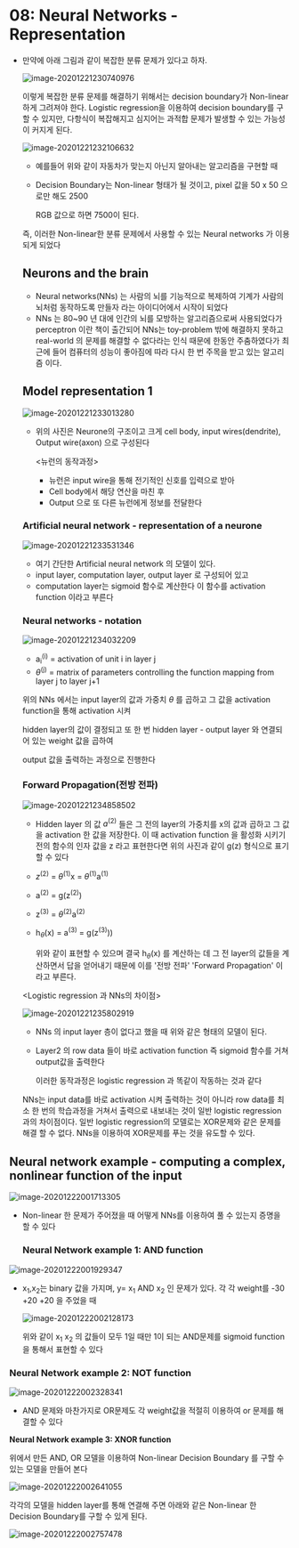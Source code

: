 # 08: Neural Networks - Representation

* 만약에 아래 그림과 같이 복잡한 분류 문제가 있다고 하자.

  ![image-20201221230740976](C:\Users\Choi\AppData\Roaming\Typora\typora-user-images\15.png)

   이렇게 복잡한 분류 문제를 해결하기 위해서는 decision boundary가 Non-linear하게 그려져야 한다. Logistic regression을 이용하여 decision boundary를 구할 수 있지만, 다항식이 복잡해지고 심지어는 과적합 문제가 발생할 수 있는 가능성이 커지게 된다.

  ![image-20201221232106632](C:\Users\Choi\AppData\Roaming\Typora\typora-user-images\16.png)

  * 예를들어 위와 같이 자동차가 맞는지 아닌지 알아내는 알고리즘을 구현할 때

  * Decision Boundary는 Non-linear 형태가 될 것이고, pixel 값을 50 x 50 으로만 해도 2500

    RGB 값으로 하면 7500이 된다.

  즉, 이러한 Non-linear한 분류 문제에서 사용할 수 있는 Neural networks 가 이용되게 되었다

  ## Neurons and the brain

  * Neural networks(NNs) 는 사람의 뇌를 기능적으로 복제하여 기계가 사람의 뇌처럼 동작하도록 만들자 라는 아이디어에서 시작이 되었다
  * NNs 는 80~90 년 대에 인간의 뇌를 모방하는 알고리즘으로써 사용되었다가 perceptron 이란 책이 출간되어 NNs는 toy-problem 밖에 해결하지 못하고 real-world 의 문제를 해결할 수 없다라는 인식 때문에 한동안 주춤하였다가 최근에 들어 컴퓨터의 성능이 좋아짐에 따라 다시 한 번 주목을 받고 있는 알고리즘 이다.

  ## Model representation 1

  ![image-20201221233013280](C:\Users\Choi\AppData\Roaming\Typora\typora-user-images\17.png)

  * 위의 사진은 Neurone의 구조이고 크게 cell body, input wires(dendrite), Output wire(axon) 으로 구성된다

    <뉴런의 동작과정>

    * 뉴런은 input wire을 통해 전기적인 신호를 입력으로 받아
    * Cell body에서 해당 연산을 마친 후
    * Output 으로 또 다른 뉴런에게 정보를 전달한다

  ### Artificial neural network - representation of a neurone

  ![image-20201221233531346](C:\Users\Choi\AppData\Roaming\Typora\typora-user-images\18.png)

  

  * 여기 간단한 Artificial neural network 의 모델이 있다. 
  * input layer, computation layer, output layer 로 구성되어 있고
  * computation layer는 sigmoid 함수로 계산한다 이 함수를 activation function 이라고 부른다

  ### Neural networks - notation

  ![image-20201221234032209](C:\Users\Choi\AppData\Roaming\Typora\typora-user-images\19.png)

  * a<sub>i</sub><sup>(i)</sup> = activation of unit i in layer j
  * $\theta$<sup>(j)</sup> = matrix of parameters controlling the function mapping from layer j to layer j+1

  위의 NNs 에서는 input layer의 값과 가중치 $\theta$ 를 곱하고 그 값을 activation function을 통해 activation 시켜 

  hidden layer의 값이 결정되고 또 한 번 hidden layer - output layer 와 연결되어 있는 weight 값을 곱하여 

  output 값을 출력하는 과정으로 진행한다

  ### Forward Propagation(전방 전파)

  ![image-20201221234858502](C:\Users\Choi\AppData\Roaming\Typora\typora-user-images\20.png)

  * Hidden layer 의 값 $a^{(2)}$ 들은 그 전의 layer의 가중치를 x의 값과 곱하고 그 값을 activation 한 값을 저장한다. 이 때 activation function 을 활성화 시키기 전의 함수의 인자 값을 z 라고 표현한다면 위의 사진과 같이 g(z) 형식으로 표기할 수 있다

  * $z^{(2)}$ = $\theta$<sup>(1)</sup>x = $\theta$<sup>(1)</sup>a<sup>(1)</sup> 

  * a<sup>(2)</sup> = g(z<sup>(2)</sup>)

  * z<sup>(3)</sup> = $\theta$<sup>(2)</sup>a<sup>(2)</sup>

  * h<sub>$\theta$</sub>(x) = a<sup>(3)</sup> = g(z<sup>(3)</sup>)) 

    위와 같이 표현할 수 있으며 결국 h<sub>$\theta$</sub>(x) 를 계산하는 데 그 전 layer의 값들을 계산하면서 답을 얻어내기 때문에 이를 '전방 전파' 'Forward Propagation' 이라고 부른다.

  <Logistic regression 과 NNs의 차이점>

  ![image-20201221235802919](C:\Users\Choi\AppData\Roaming\Typora\typora-user-images\21.png)

  * NNs 의 input layer 층이 없다고 했을 때 위와 같은 형태의 모델이 된다.

  * Layer2 의 row data 들이 바로 activation function 즉 sigmoid 함수를 거쳐 output값을 출력한다

    이러한 동작과정은 logistic regression 과 똑같이 작동하는 것과 같다

  NNs는 input data를 바로 activation 시켜 출력하는 것이 아니라 row data를 최소 한 번의 학습과정을 거쳐서 출력으로 내보내는 것이 일반 logistic regression 과의 차이점이다. 일반 logistic regression의 모델로는 XOR문제와 같은 문제를 해결 할 수 없다. NNs을 이용하여 XOR문제를 푸는 것을 유도할 수 있다.

## **Neural network example - computing a complex, nonlinear function of the input**

![image-20201222001713305](C:\Users\Choi\AppData\Roaming\Typora\typora-user-images\22.png)

* Non-linear 한 문제가 주어졌을 때 어떻게 NNs를 이용하여 풀 수 있는지 증명을 할 수 있다

   ### Neural Network example 1: AND function

![image-20201222001929347](C:\Users\Choi\AppData\Roaming\Typora\typora-user-images\23.png)

* x<sub>1</sub>,x<sub>2</sub>는 binary 값을 가지며, y= x<sub>1</sub> AND x<sub>2</sub> 인 문제가 있다. 각 각 weight를 -30 +20 +20 을 주었을 때

  ![image-20201222002128173](C:\Users\Choi\AppData\Roaming\Typora\typora-user-images\24.png)

  위와 같이 x<sub>1</sub> x<sub>2</sub> 의 값들이 모두 1일 때만 1이 되는 AND문제를 sigmoid function 을 통해서 표현할 수 있다

### **Neural Network example 2: NOT function**

![image-20201222002328341](C:\Users\Choi\AppData\Roaming\Typora\typora-user-images\25.png)

* AND 문제와 마찬가지로 OR문제도 각 weight값을 적절히 이용하여 or 문제를 해결할 수 있다

**Neural Network example 3: XNOR function** 

위에서 만든 AND, OR 모델을 이용하여 Non-linear Decision Boundary 를 구할 수 있는 모델을 만들어 본다

![image-20201222002641055](C:\Users\Choi\AppData\Roaming\Typora\typora-user-images\26.png)

각각의 모델을 hidden layer를 통해 연결해 주면 아래와 같은 Non-linear 한 Decision Boundary를 구할 수 있게 된다.

![image-20201222002757478](C:\Users\Choi\AppData\Roaming\Typora\typora-user-images\27.png)

